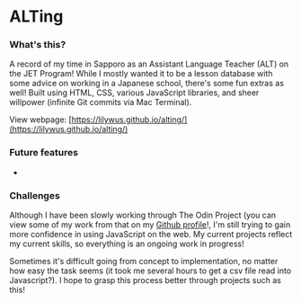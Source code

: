 # ALTing

### What's this?
A record of my time in Sapporo as an Assistant Language Teacher (ALT) on the JET Program! While I mostly wanted it to be a lesson database with some advice on working in a Japanese school, there's some fun extras as well! Built using HTML, CSS, various JavaScript libraries, and sheer willpower (infinite Git commits via Mac Terminal).

View webpage: [https://lilywus.github.io/alting/](https://lilywus.github.io/alting/)

### Future features

- 

### Challenges

Although I have been slowly working through The Odin Project (you can view some of my work from that on my [Github profile](https://github.com/lilywus)!, I'm still trying to gain more confidence in using JavaScript on the web. My current projects reflect my current skills, so everything is an ongoing work in progress!

Sometimes it's difficult going from concept to implementation, no matter how easy the task seems (it took me several hours to get a csv file read into Javascript?). I hope to grasp this process better through projects such as this!